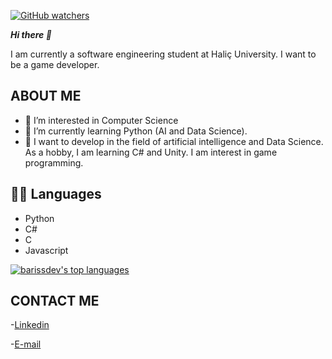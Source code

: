 [![GitHub watchers](https://img.shields.io/github/watchers/Naereen/StrapDown.js.svg?style=social&label=Watch&maxAge=2592000)](https://GitHub.com/Naereen/StrapDown.js/watchers/)

 
 ***Hi there 👋***
 
 I am currently a software engineering student at Haliç University. I want to be a game developer.

## ABOUT ME
- 👀 I’m interested in Computer Science
- 🌱 I’m currently learning Python (AI and Data Science).
- 💞️ I want to develop in the field of artificial intelligence and Data Science. As a hobby, I am learning C# and Unity. I am interest in game programming.

## 🧑‍💻 Languages
- Python
- C#
- C
- Javascript


  

[![barissdev's top languages](https://github-readme-stats.vercel.app/api/top-langs/?username=barissdev&theme=blue-green)](https://github.com/anuraghazra/github-readme-stats)









## CONTACT ME

-[Linkedin](https://www.linkedin.com/in/bar%C4%B1%C5%9F-demiro%C4%9F-7b9985214/)

-[E-mail](barissdemirog@gmail.com)




<!---
barissdev/barissdev is a ✨ special ✨ repository because its `README.md` (this file) appears on your GitHub profile.
You can click the Preview link to take a look at your changes.
--->
